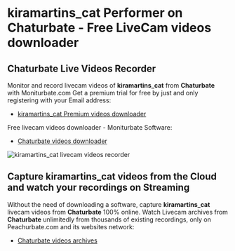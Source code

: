 # kiramartins_cat Performer on Chaturbate - Free LiveCam videos downloader

## Chaturbate Live Videos Recorder

Monitor and record livecam videos of **kiramartins_cat** from **Chaturbate** with Moniturbate.com
Get a premium trial for free by just and only registering with your Email address:
* [kiramartins_cat Premium videos downloader](https://moniturbate.com/request-demo-licence-key.html)

Free livecam videos downloader - Moniturbate Software:
* [Chaturbate videos downloader](https://moniturbate.com/moniturbate-download-software.html)

![kiramartins_cat livecam videos recorder](https://peachurnet.com/templates/moniturbate-software.png)


## Capture kiramartins_cat videos from the Cloud and watch your recordings on Streaming

Without the need of downloading a software, capture **kiramartins_cat** livecam videos from **Chaturbate** 100% online.
Watch Livecam archives from **Chaturbate** unlimitedly from thousands of existing recordings, only on Peachurbate.com and its websites network:
* [Chaturbate videos archives](https://peachurnet.com/)